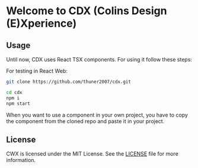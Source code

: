 # Welcome to CDX (Colins Design (E)Xperience)

## Usage
Until now, CDX uses React TSX components. For using it follow these steps:

For testing in React Web:
```sh
git clone https://github.com/thuner2007/cdx.git
```
```sh
cd cdx
npm i
npm start
```

When you want to use a component in your own project, you have to copy the component from the cloned repo and paste it in your project.

## License
CWX is licensed under the MIT License. See the [LICENSE](https://github.com/thuner2007/cdx/blob/main/LICENSE.md) file for more information.
